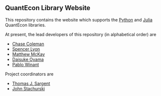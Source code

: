 ## QuantEcon Library Website

This repository contains the website which supports the [Python](https://github.com/QuantEcon/QuantEcon.py/) and [Julia](https://github.com/QuantEcon/QuantEcon.jl/) QuantEcon libraries.

At present, the lead developers of this repository (in alphabetical order) are

* [Chase Coleman](https://github.com/cc7768)
* [Spencer Lyon](https://github.com/spencerlyon2)
* [Matthew McKay](https://github.com/mmcky)
* [Daisuke Oyama](http://www.oyama.e.u-tokyo.ac.jp/)
* [Pablo Winant](http://www.mosphere.fr/)

Project coordinators are

* [Thomas J. Sargent](https://files.nyu.edu/ts43/public/)
* [John Stachurski](http://johnstachurski.net)